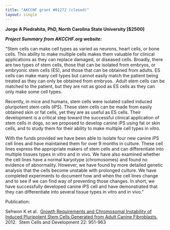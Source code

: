 ```yaml
---
title: "AKCCHF grant #01272 (closed)"
layout: single
---
```


**Jorge A Piedrahita, PhD, North Carolina State University \[\$2500\]**

**_Project Summary from AKCCHF.org website:_**

"Stem cells can make cell types as varied as neurons, heart cells, or
bone cells. This ability to make multiple cells makes them valuable for
clinical applications as they can replace damaged, or diseased cells.
Broadly, there are two types of stem cells, those that can be isolated
from embryos, or embryonic stem cells (ES), and those that can be
obtained from adults. ES cells can make many cell types but cannot
easily match the patient being treated as they can only be obtained from
embryos.  Adult stem cells can be matched to the patient, but they are
not as good as ES cells as they can only make some cell types.

Recently, in mice and humans, stem cells were isolated called induced
pluripotent stem cells (iPS). These stem cells can be made from easily
obtained skin or fat cells, yet they are as useful as ES cells. Their
development is a critical step toward the successful clinical
application of stem cells in dogs, so we proposed to develop canine iPS
using fat or skin cells, and to study them for their ability to make
multiple cell types in vitro.

With the funds provided we have been able to isolate four new canine iPS
cell lines and have maintained them for over 9 months in culture. These
cell lines express the appropriate makers of stem cells and can
differentiate into multiple tissues types in vitro and in vivo. We have
also examined whether the cell lines have a normal karyotype
(chromosomes) and found no evidence of abnormality. However, we have
found by more detailed genetic analysis that the cells become unstable
with prolonged culture. We have completed experiments to document how
and when the cell lines change and to see if we can find way of
preventing those changes. In short, we have successfully developed
canine iPS cell and have demonstrated that they can differentiate into
several tissue types in vitro and in vivo."

Publication:

Sehwon K et al.  [Growth Requirements and Chromosomal Instability of
Induced Pluripotent Stem Cells Generated from Adult Canine
Fibroblasts.](http://www.ncbi.nlm.nih.gov/pmc/articles/PMC3585736/) 
2012.  Stem Cells and Development 22: 951-963
